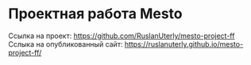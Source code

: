 # Проектная работа Mesto
Ссылка на проект: https://github.com/RuslanUterly/mesto-project-ff  
Сслыка на опубликованный сайт: https://ruslanuterly.github.io/mesto-project-ff/
